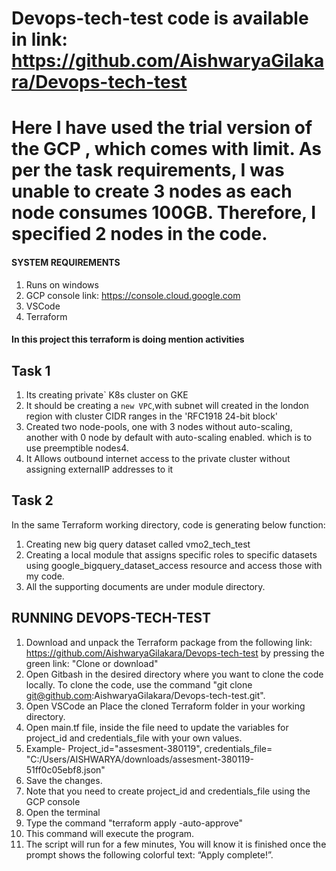 # Devops-tech-test code is available in link: https://github.com/AishwaryaGilakara/Devops-tech-test
# Here I have used the trial version of the GCP , which comes with limit. As per the task requirements, I was unable to create 3 nodes as each node consumes 100GB. Therefore, I specified 2 nodes in the code. 

####    SYSTEM REQUIREMENTS ####

1. Runs on windows
2. GCP console link: https://console.cloud.google.com
3. VSCode
4. Terraform

####  In this project this terraform is doing mention activities  ####
## Task 1
1. Its creating private` K8s cluster on GKE
2. It should be creating a `new VPC`,with subnet will created in the london region with cluster CIDR ranges in the 'RFC1918 24-bit block'
3. Created two node-pools, one with 3 nodes without auto-scaling, another with 0 node by default with auto-scaling enabled. which is to use preemptible nodes4.
6. It Allows outbound internet access to the private cluster without assigning externalIP addresses to it
## Task 2
In the same Terraform working directory, code is generating below function:
1. Creating new big query dataset called vmo2_tech_test 
2. Creating a local module that assigns specific roles to specific datasets using google_bigquery_dataset_access resource and access those with my code.
3. All the supporting documents are under module directory.


## RUNNING DEVOPS-TECH-TEST

1. Download and unpack the Terraform package from the following link: https://github.com/AishwaryaGilakara/Devops-tech-test by pressing the green link: "Clone or download"
2. Open Gitbash in the desired directory where you want to clone the code locally. To clone the code, use the command "git clone git@github.com:AishwaryaGilakara/Devops-tech-test.git".
3. Open VSCode an Place the cloned Terraform folder in your working directory.
4. Open main.tf file, inside the file need to update the variables for project_id and credentials_file with your own values.
5. Example- Project_id="assesment-380119", credentials_file= "C:/Users/AISHWARYA/downloads/assesment-380119-51ff0c05ebf8.json"
6. Save the changes.
7. Note that you need to create project_id and credentials_file using the GCP console
8. Open the terminal 
9. Type the command "terraform apply -auto-approve"
10. This command will execute the program.
11. The script will run for a few minutes, You will know it is finished once the prompt shows the following colorful text: “Apply complete!”.
